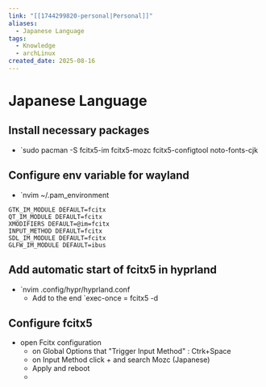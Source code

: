```yaml
---
link: "[[1744299820-personal|Personal]]"
aliases:
  - Japanese Language
tags:
  - Knowledge
  - archLinux
created_date: 2025-08-16
---
```

# Japanese Language
## Install necessary packages
- `sudo pacman -S fcitx5-im fcitx5-mozc fcitx5-configtool noto-fonts-cjk
## Configure env variable for wayland
- `nvim ~/.pam_environment
```text
GTK_IM_MODULE DEFAULT=fcitx
QT_IM_MODULE DEFAULT=fcitx
XMODIFIERS DEFAULT=@im=fcitx
INPUT_METHOD DEFAULT=fcitx
SDL_IM_MODULE DEFAULT=fcitx
GLFW_IM_MODULE DEFAULT=ibus
```
## Add automatic start of fcitx5 in hyprland
- `nvim .config/hypr/hyprland.conf
	- Add to the end `exec-once = fcitx5 -d

## Configure fcitx5
- open Fcitx configuration
	- on Global Options that "Trigger Input Method" : Ctrk+Space
	- on Input Method click + and search Mozc (Japanese)
	- Apply and reboot
	- 

